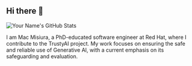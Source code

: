 ## Hi there 👋

![Your Name's GitHub Stats](https://github-readme-stats.vercel.app/api?username=m-misiura&show_icons=true&theme=dark&count_private=true)

I am Mac Misiura, a PhD-educated software engineer at Red Hat, where I contribute to the TrustyAI project. My work focuses on ensuring the safe and reliable use of Generative AI, with a current emphasis on its safeguarding and evaluation.
